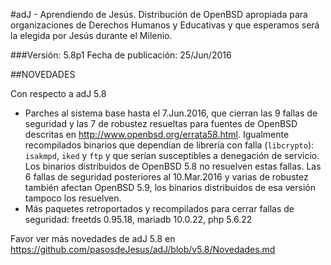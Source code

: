 #adJ - Aprendiendo de Jesús.
Distribución de OpenBSD apropiada para organizaciones de Derechos Humanos
y Educativas y que esperamos será la elegida por Jesús durante el Milenio.

###Versión: 5.8p1
Fecha de publicación: 25/Jun/2016

##NOVEDADES

Con respecto a adJ 5.8

* Parches al sistema base hasta el 7.Jun.2016, que cierran las 9 fallas de 
  seguridad y las 7 de robustez resueltas para fuentes de OpenBSD descritas 
  en <http://www.openbsd.org/errata58.html>. Igualmente recompilados binarios 
  que dependían de librería con falla (```libcrypto```): ```isakmpd```, 
  ```iked``` y  ```ftp``` y que serían susceptibles a denegación de servicio.  
  Los binarios distribuidos de OpenBSD 5.8 no resuelven estas fallas. 
  Las 6 fallas de seguridad posteriores al 10.Mar.2016 y varias de robustez
  también afectan OpenBSD 5.9, los binarios distribuidos de esa versión
  tampoco los resuelven.
* Más paquetes retroportados y recompilados para cerrar fallas de seguridad: 
	freetds 0.95.18, mariadb 10.0.22, php 5.6.22

Favor ver más novedades de adJ 5.8 en 
<https://github.com/pasosdeJesus/adJ/blob/v5.8/Novedades.md>


